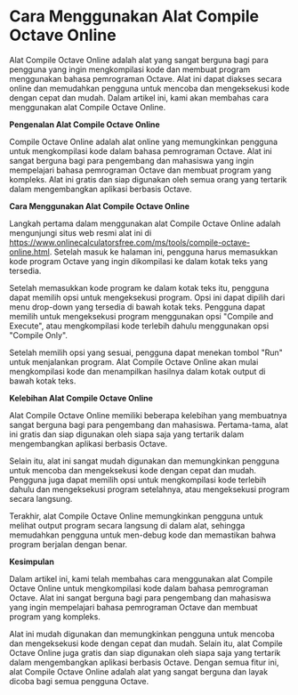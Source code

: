 Cara Menggunakan Alat Compile Octave Online
===========================================

Alat Compile Octave Online adalah alat yang sangat berguna bagi para pengguna yang ingin mengkompilasi kode dan membuat program menggunakan bahasa pemrograman Octave. Alat ini dapat diakses secara online dan memudahkan pengguna untuk mencoba dan mengeksekusi kode dengan cepat dan mudah. Dalam artikel ini, kami akan membahas cara menggunakan alat Compile Octave Online.

**Pengenalan Alat Compile Octave Online**

Compile Octave Online adalah alat online yang memungkinkan pengguna untuk mengkompilasi kode dalam bahasa pemrograman Octave. Alat ini sangat berguna bagi para pengembang dan mahasiswa yang ingin mempelajari bahasa pemrograman Octave dan membuat program yang kompleks. Alat ini gratis dan siap digunakan oleh semua orang yang tertarik dalam mengembangkan aplikasi berbasis Octave.

**Cara Menggunakan Alat Compile Octave Online**

Langkah pertama dalam menggunakan alat Compile Octave Online adalah mengunjungi situs web resmi alat ini di <https://www.onlinecalculatorsfree.com/ms/tools/compile-octave-online.html>. Setelah masuk ke halaman ini, pengguna harus memasukkan kode program Octave yang ingin dikompilasi ke dalam kotak teks yang tersedia.

Setelah memasukkan kode program ke dalam kotak teks itu, pengguna dapat memilih opsi untuk mengeksekusi program. Opsi ini dapat dipilih dari menu drop-down yang tersedia di bawah kotak teks. Pengguna dapat memilih untuk mengeksekusi program menggunakan opsi "Compile and Execute", atau mengkompilasi kode terlebih dahulu menggunakan opsi "Compile Only".

Setelah memilih opsi yang sesuai, pengguna dapat menekan tombol "Run" untuk menjalankan program. Alat Compile Octave Online akan mulai mengkompilasi kode dan menampilkan hasilnya dalam kotak output di bawah kotak teks.

**Kelebihan Alat Compile Octave Online**

Alat Compile Octave Online memiliki beberapa kelebihan yang membuatnya sangat berguna bagi para pengembang dan mahasiswa. Pertama-tama, alat ini gratis dan siap digunakan oleh siapa saja yang tertarik dalam mengembangkan aplikasi berbasis Octave.

Selain itu, alat ini sangat mudah digunakan dan memungkinkan pengguna untuk mencoba dan mengeksekusi kode dengan cepat dan mudah. Pengguna juga dapat memilih opsi untuk mengkompilasi kode terlebih dahulu dan mengeksekusi program setelahnya, atau mengeksekusi program secara langsung.

Terakhir, alat Compile Octave Online memungkinkan pengguna untuk melihat output program secara langsung di dalam alat, sehingga memudahkan pengguna untuk men-debug kode dan memastikan bahwa program berjalan dengan benar.

**Kesimpulan**

Dalam artikel ini, kami telah membahas cara menggunakan alat Compile Octave Online untuk mengkompilasi kode dalam bahasa pemrograman Octave. Alat ini sangat berguna bagi para pengembang dan mahasiswa yang ingin mempelajari bahasa pemrograman Octave dan membuat program yang kompleks.

Alat ini mudah digunakan dan memungkinkan pengguna untuk mencoba dan mengeksekusi kode dengan cepat dan mudah. Selain itu, alat Compile Octave Online juga gratis dan siap digunakan oleh siapa saja yang tertarik dalam mengembangkan aplikasi berbasis Octave. Dengan semua fitur ini, alat Compile Octave Online adalah alat yang sangat berguna dan layak dicoba bagi semua pengguna Octave.